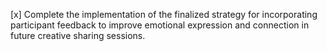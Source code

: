 [x] Complete the implementation of the finalized strategy for incorporating participant feedback to improve emotional expression and connection in future creative sharing sessions.